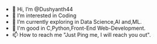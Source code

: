 - 👋 Hi, I’m @Dushyanth44
- 👀 I’m interested in Coding
- 🌱 I’m currently exploring in Data Science,AI and,ML.
- 💞️ I'm good in C,Python,Front-End Web-Development.
- 📫 How to reach me "Just Ping me, I will reach you out".

<!---
Dushyanth44/Dushyanth44 is a ✨ special ✨ repository because its `README.md` (this file) appears on your GitHub profile.
You can click the Preview link to take a look at your changes.
--->
